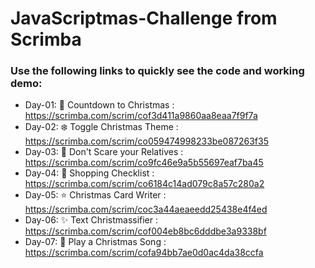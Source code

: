 # JavaScriptmas-Challenge from Scrimba
### Use the following links to quickly see the code and working demo:
* Day-01: 🎄 Countdown to Christmas : https://scrimba.com/scrim/cof3d411a9860aa8eaa7f9f7a
* Day-02: ❄️ Toggle Christmas Theme : https://scrimba.com/scrim/co059474998233be087263f35
* Day-03: 👼 Don't Scare your Relatives : https://scrimba.com/scrim/co9fc46e9a5b55697eaf7ba45
* Day-04: 🎁 Shopping Checklist : https://scrimba.com/scrim/co6184c14ad079c8a57c280a2
* Day-05: ⭐️ Christmas Card Writer : https://scrimba.com/scrim/coc3a44aeaeedd25438e4f4ed
* Day-06: ✨ Text Christmassifier : https://scrimba.com/scrim/cof004eb8bc6dddbe3a9338bf
* Day-07: 🎺 Play a Christmas Song : https://scrimba.com/scrim/cofa94bb7ae0d0ac4da38ccfa
